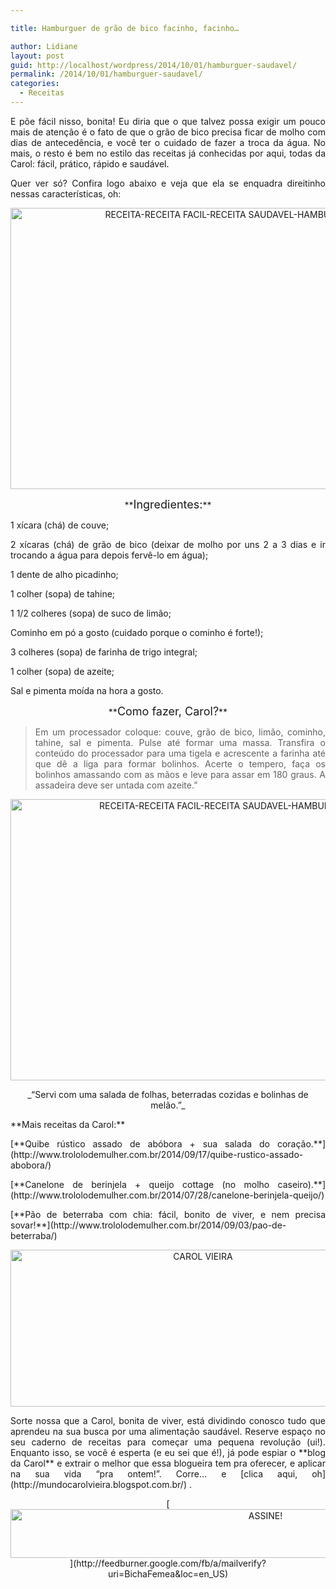 ```yaml
---

title: Hamburguer de grão de bico facinho, facinho…

author: Lidiane
layout: post
guid: http://localhost/wordpress/2014/10/01/hamburguer-saudavel/
permalink: /2014/10/01/hamburguer-saudavel/
categories:
  - Receitas
---
```

<p align="justify">
  E põe fácil nisso, bonita! Eu diria que o que talvez possa exigir um pouco mais de atenção é o fato de que o grão de bico precisa ficar de molho com dias de antecedência, e você ter o cuidado de fazer a troca da água. No mais, o resto é bem no estilo das receitas já conhecidas por aqui, todas da Carol: fácil, prático, rápido e saudável.
</p>

<p align="justify">
  Quer ver só? Confira logo abaixo e veja que ela se enquadra direitinho nessas características, oh:
</p>

<p align="center">
  <a href="http://www.trololodemulher.com.br/blog/wp-content/uploads/2014/09/RECEITA-RECEITA-FACIL-RECEITA-SAUDAVEL-HAMBURGUER-GRAO-DE-BICO.jpg"><img class="alignnone size-full wp-image-10436" src="http://www.trololodemulher.com.br/blog/wp-content/uploads/2014/09/RECEITA-RECEITA-FACIL-RECEITA-SAUDAVEL-HAMBURGUER-GRAO-DE-BICO.jpg" alt="RECEITA-RECEITA FACIL-RECEITA SAUDAVEL-HAMBURGUER-GRAO DE BICO" width="800" height="450" /></a>
</p>

<p align="center">
  **<span style="font-size: large;">Ingredientes:</span>**
</p>

<p align="justify">
  1 xícara (chá) de couve;
</p>

<p align="justify">
  2 xícaras (chá) de grão de bico (deixar de molho por uns 2 a 3 dias e ir trocando a água para depois fervê-lo em água);
</p>

<p align="justify">
  1 dente de alho picadinho;
</p>

<p align="justify">
  1 colher (sopa) de tahine;
</p>

<p align="justify">
  1 1/2 colheres (sopa) de suco de limão;
</p>

<p align="justify">
  Cominho em pó a gosto (cuidado porque o cominho é forte!);
</p>

<p align="justify">
  3 colheres (sopa) de farinha de trigo integral;
</p>

<p align="justify">
  1 colher (sopa) de azeite;
</p>

<p align="justify">
  Sal e pimenta moída na hora a gosto.
</p>

<p align="center">
  **<span style="font-size: large;">Como fazer, Carol?</span>**
</p>

> <p align="justify">
>   Em um processador coloque: couve, grão de bico, limão, cominho, tahine, sal e pimenta. Pulse até formar uma massa. Transfira o conteúdo do processador para uma tigela e acrescente a farinha até que dê a liga para formar bolinhos. Acerte o tempero, faça os bolinhos amassando com as mãos e leve para assar em 180 graus. A assadeira deve ser untada com azeite.”
> </p>

<p align="center">
  <a href="http://www.trololodemulher.com.br/blog/wp-content/uploads/2014/09/RECEITA-RECEITA-FACIL-RECEITA-SAUDAVEL-HAMBURGUER-GRAO-DE-BICO21.jpg"><img class="alignnone size-full wp-image-10437" src="http://www.trololodemulher.com.br/blog/wp-content/uploads/2014/09/RECEITA-RECEITA-FACIL-RECEITA-SAUDAVEL-HAMBURGUER-GRAO-DE-BICO21.jpg" alt="RECEITA-RECEITA FACIL-RECEITA SAUDAVEL-HAMBURGUER-GRAO DE BICO[2]" width="800" height="450" /></a>
</p>

<p align="center">
  _“Servi com uma salada de folhas, beterradas cozidas e bolinhas de melão.”_
</p>

<p align="justify">
  **Mais receitas da Carol:**
</p>

<p align="justify">
  [**Quibe rústico assado de abóbora + sua salada do coração.**](http://www.trololodemulher.com.br/2014/09/17/quibe-rustico-assado-abobora/) 
</p>

<p align="justify">
  [**Canelone de berinjela + queijo cottage (no molho caseiro).**](http://www.trololodemulher.com.br/2014/07/28/canelone-berinjela-queijo/) 
</p>

<p align="justify">
  [**Pão de beterraba com chia: fácil, bonito de viver, e nem precisa sovar!**](http://www.trololodemulher.com.br/2014/09/03/pao-de-beterraba/) 
</p>

<p align="center">
  <a href="http://www.trololodemulher.com.br/blog/wp-content/uploads/2014/07/CAROL-VIEIRA.png"><img class="alignnone size-full wp-image-10204" src="http://www.trololodemulher.com.br/blog/wp-content/uploads/2014/07/CAROL-VIEIRA.png" alt="CAROL VIEIRA" width="600" height="251" /></a>
</p>

<p align="justify">
  Sorte nossa que a Carol, bonita de viver, está dividindo conosco tudo que aprendeu na sua busca por uma alimentação saudável. Reserve espaço no seu caderno de receitas para começar uma pequena revolução (ui!). Enquanto isso, se você é esperta (e eu sei que é!), já pode espiar o **blog da Carol** e extrair o melhor que essa blogueira tem pra oferecer, e aplicar na sua vida “pra ontem!”. Corre… e [clica aqui, oh](http://mundocarolvieira.blogspot.com.br/) .
</p>

<p align="center">
  [<img class="alignnone size-full wp-image-10439" src="http://www.trololodemulher.com.br/blog/wp-content/uploads/2014/09/ASSINE.png" alt="ASSINE!" width="800" height="78" />](http://feedburner.google.com/fb/a/mailverify?uri=BichaFemea&loc=en_US) 
</p>

<p align="justify">